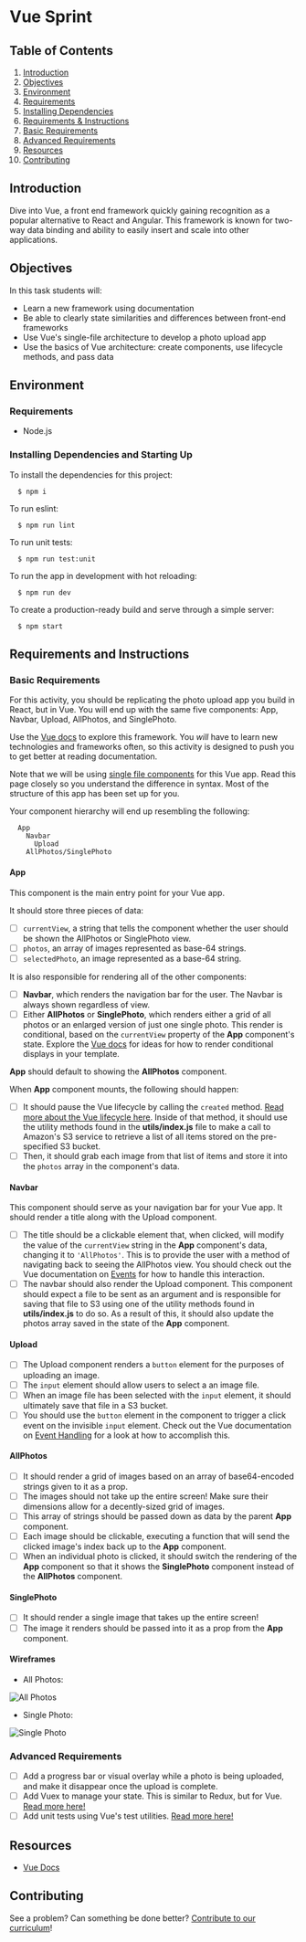 # Vue Sprint

## Table of Contents

1.  [Introduction](#introduction)
1.  [Objectives](#objectives)
1.  [Environment](#environment)
1.  [Requirements](#requirements)
1.  [Installing Dependencies](#installing-dependencies)
1.  [Requirements & Instructions](#objectives-and-instructions)
1.  [Basic Requirements](#basic-requirements)
1.  [Advanced Requirements](#advanced)
1.  [Resources](#resources)
1.  [Contributing](#contributing)

## Introduction

Dive into Vue, a front end framework quickly gaining recognition as a popular alternative to React and Angular. This framework is known for two-way data binding and ability to easily insert and scale into other applications.

## Objectives

In this task students will:

- Learn a new framework using documentation
- Be able to clearly state similarities and differences between front-end frameworks
- Use Vue's single-file architecture to develop a photo upload app
- Use the basics of Vue architecture: create components, use lifecycle methods, and pass data

## Environment

### Requirements

- Node.js

### Installing Dependencies and Starting Up

To install the dependencies for this project:

```shell
  $ npm i
```

To run eslint:

```shell
  $ npm run lint
```

To run unit tests:

```shell
  $ npm run test:unit
```

To run the app in development with hot reloading:

```shell
  $ npm run dev
```

To create a production-ready build and serve through a simple server:

```shell
  $ npm start
```

## Requirements and Instructions

### Basic Requirements

For this activity, you should be replicating the photo upload app you build in React, but in Vue. You will end up with the same five components: App, Navbar, Upload, AllPhotos, and SinglePhoto.

Use the [Vue docs](https://vuejs.org/v2/guide/) to explore this framework. You _will_ have to learn new technologies and frameworks often, so this activity is designed to push you to get better at reading documentation.

Note that we will be using [single file components](https://vuejs.org/v2/guide/single-file-components.html) for this Vue app. Read this page closely so you understand the difference in syntax. Most of the structure of this app has been set up for you.

Your component hierarchy will end up resembling the following:

```
  App
    Navbar
      Upload
    AllPhotos/SinglePhoto
```

#### App

This component is the main entry point for your Vue app.

It should store three pieces of data:

- [ ] `currentView`, a string that tells the component whether the user should be shown the AllPhotos or SinglePhoto view.
- [ ] `photos`, an array of images represented as base-64 strings.
- [ ] `selectedPhoto`, an image represented as a base-64 string.

It is also responsible for rendering all of the other components:

- [ ] **Navbar**, which renders the navigation bar for the user. The Navbar is always shown regardless of view.
- [ ] Either **AllPhotos** or **SinglePhoto**, which renders either a grid of all photos or an enlarged version of just one single photo. This render is conditional, based on the `currentView` property of the **App** component's state. Explore the [Vue docs](https://vuejs.org/v2/guide/conditional.html) for ideas for how to render conditional displays in your template.

**App** should default to showing the **AllPhotos** component.

When **App** component mounts, the following should happen:

- [ ] It should pause the Vue lifecycle by calling the `created` method. [Read more about the Vue lifecycle here](https://alligator.io/vuejs/component-lifecycle/). Inside of that method, it should use the utility methods found in the **utils/index.js** file to make a call to Amazon's S3 service to retrieve a list of all items stored on the pre-specified S3 bucket.
- [ ] Then, it should grab each image from that list of items and store it into the `photos` array in the component's data.

#### Navbar

This component should serve as your navigation bar for your Vue app. It should render a title along with the Upload component.

- [ ] The title should be a clickable element that, when clicked, will modify the value of the `currentView` string in the **App** component's data, changing it to `'AllPhotos'`. This is to provide the user with a method of navigating back to seeing the AllPhotos view. You should check out the Vue documentation on [Events](https://vuejs.org/v2/guide/components.html#Sending-Messages-to-Parents-with-Events) for how to handle this interaction.
- [ ] The navbar should also render the Upload component. This component should expect a file to be sent as an argument and is responsible for saving that file to S3 using one of the utility methods found in **utils/index.js** to do so. As a result of this, it should also update the photos array saved in the state of the **App** component.

#### Upload

- [ ] The Upload component renders a `button` element for the purposes of uploading an image.
- [ ] The `input` element should allow users to select a an image file.
- [ ] When an image file has been selected with the `input` element, it should ultimately save that file in a S3 bucket.
- [ ] You should use the `button` element in the component to trigger a click event on the invisible `input` element. Check out the Vue documentation on [Event Handling](https://vuejs.org/v2/guide/events.html) for a look at how to accomplish this.

#### AllPhotos

- [ ] It should render a grid of images based on an array of base64-encoded strings given to it as a prop.
- [ ] The images should not take up the entire screen! Make sure their dimensions allow for a decently-sized grid of images.
- [ ] This array of strings should be passed down as data by the parent **App** component.
- [ ] Each image should be clickable, executing a function that will send the clicked image's index back up to the **App** component.
- [ ] When an individual photo is clicked, it should switch the rendering of the **App** component so that it shows the **SinglePhoto** component instead of the **AllPhotos** component.

#### SinglePhoto

- [ ] It should render a single image that takes up the entire screen!
- [ ] The image it renders should be passed into it as a prop from the **App** component.

#### Wireframes

- All Photos:

![All Photos](./img/multi_view.png)

- Single Photo:

![Single Photo](./img/single_view.png)

### Advanced Requirements

- [ ] Add a progress bar or visual overlay while a photo is being uploaded, and make it disappear once the upload is complete.
- [ ] Add Vuex to manage your state. This is similar to Redux, but for Vue. [Read more here!](https://vuex.vuejs.org/guide/)
- [ ] Add unit tests using Vue's test utilities. [Read more here!](https://vue-test-utils.vuejs.org/)

## Resources

- [Vue Docs](https://vuejs.org/)

## Contributing

See a problem? Can something be done better? [Contribute to our curriculum](mailto:hello@codechrysalis.io)!
